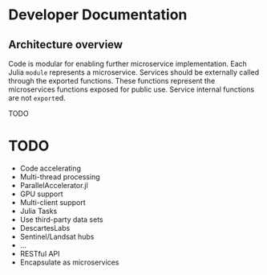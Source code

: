 # Developer Documentation
## Architecture overview
Code is modular for enabling further microservice implementation. Each Julia `module` represents a microservice. Services should be externally called through the exported functions. These functions represent the microservices functions exposed for public use. Service internal functions are not `export`ed.

TODO

# TODO
* Code accelerating
 * Multi-thread processing 
 * ParallelAccelerator.jl
 * GPU support
* Multi-client support
 * Julia Tasks
* Use third-party data sets
 * DescartesLabs
 * Sentinel/Landsat hubs
 * ...
* RESTful API
* Encapsulate as microservices